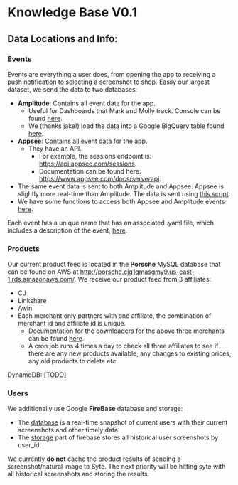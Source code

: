 
# Knowledge Base V0.1

## Data Locations and Info:

### Events

Events are everything a user does, from opening the app to receiving a push notification to selecting a screenshot to shop.  Easily our largest dataset, we send the data to two databases:
 * **Amplitude**: Contains all event data for the app.
     * Useful for Dashboards that Mark and Molly track.  Console can be found <a href="https://analytics.amplitude.com/screenshop/">here</a>.
     * We (thanks jake!) load the data into a Google BigQuery table found <a href="https://bigquery.cloud.google.com/table/manymoons-215635">here</a>.
 * **Appsee**: Contains all event data for the app.  
     * They have an API.
         * For example, the sessions endpoint is: https://api.appsee.com/sessions. 
         * Documentation can be found here: https://www.appsee.com/docs/serverapi.
 * The same event data is sent to both Amplitude and Appsee.  Appsee is slightly more real-time than Amplitude.  The data is sent using <a href="https://bitbucket.org/craze_app/screenshotter/src/08.04/screenshot/Singletons/Analytics.swift">this script</a>. 
 * We have some functions to access both Appsee and Amplitude events <a href="https://github.com/ScreenShopIt/dataradeh20/blob/jake_dev/dataradeh/io/readers.py">here</a>.
 
 Each event has a unique name that has an associated .yaml file, which includes a description of the event, <a href="https://bitbucket.org/craze_app/analytics-client/src/master/events/">here</a>.
 
 
 
### Products
Our current product feed is located in the **Porsche** MySQL database that can be found on AWS at http://porsche.cjg1qmasgmy9.us-east-1.rds.amazonaws.com/.  We receive our product feed from 3 affiliates:
 * CJ
 * Linkshare
 * Awin
 * Each merchant only partners with one affiliate, the combination of merchant id and affiliate id is unique.
     * Documentation for the downloaders for the above three merchants can be found <a href="https://bitbucket.org/craze_app/porsche/src/master/downloaders/">here</a>. 
     * A cron job runs 4 times a day to check all three affiliates to see if there are any new products available, any changes to existing prices, any old products to delete etc.
 
 DynamoDB: [TODO]
 
### Users

We additionally use Google **FireBase** database and storage:
 * The  <a href="https://console.firebase.google.com/u/1/project/screenshop-73386/database">database</a> is a real-time snapshot of current users with their current screenshots and other timely data.
 * The <a href="https://console.firebase.google.com/u/1/project/screenshop-73386/storage/screenshop-73386.appspot.com/files">storage</a> part of firebase stores all historical user screenshots by user_id. 
 
We currently **do not** cache the product results of sending a screenshot/natural image to Syte.  The next priority will be hitting syte with all historical screenshots and storing the results.
